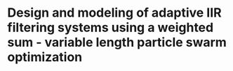 # Design and modeling of adaptive IIR filtering systems using a weighted sum - variable length particle swarm optimization
